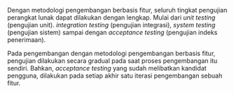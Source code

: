 Dengan metodologi pengembangan berbasis fitur, seluruh tingkat pengujian perangkat lunak dapat dilakukan dengan lengkap. Mulai dari _unit testing_ (pengujian unit). _integration testing_ (pengujian integrasi), _system testing_ (pengujian sistem) sampai dengan _acceptance testing_ (pengujian indeks penerimaan).

Pada pengembangan dengan metodologi pengembangan berbasis fitur, pengujian  dilakukan secara gradual pada saat proses pengembangan itu sendiri. Bahkan, _acceptance testing_ yang sudah melibatkan kandidat pengguna, dilakukan pada setiap akhir satu iterasi pengembangan sebuah fitur.


